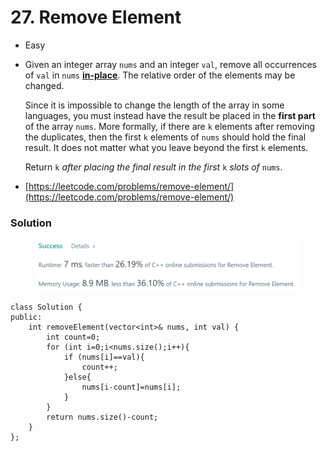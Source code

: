 # 27. Remove Element

* Easy
*   Given an integer array `nums` and an integer `val`, remove all occurrences of `val` in `nums` [**in-place**](https://en.wikipedia.org/wiki/In-place\_algorithm). The relative order of the elements may be changed.

    Since it is impossible to change the length of the array in some languages, you must instead have the result be placed in the **first part** of the array `nums`. More formally, if there are `k` elements after removing the duplicates, then the first `k` elements of `nums` should hold the final result. It does not matter what you leave beyond the first `k` elements.

    Return `k` _after placing the final result in the first_ `k` _slots of_ `nums`.
* [https://leetcode.com/problems/remove-element/](https://leetcode.com/problems/remove-element/)

### Solution&#x20;

<figure><img src="../.gitbook/assets/image (7).png" alt=""><figcaption></figcaption></figure>

```
class Solution {
public:
    int removeElement(vector<int>& nums, int val) {
        int count=0;
        for (int i=0;i<nums.size();i++){
            if (nums[i]==val){
                count++;
            }else{
                nums[i-count]=nums[i];
            }
        }
        return nums.size()-count;
    }
};
```
